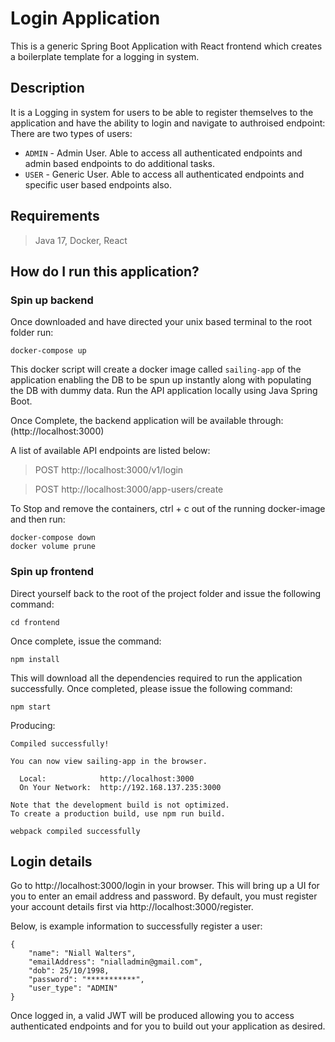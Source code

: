 # **Login Application**

This is a generic Spring Boot Application with React frontend which creates a boilerplate template for a logging in system.

## Description

It is a Logging in system for users to be able to register themselves to the application and have the ability to login and navigate to authroised endpoint:
There are two types of users:
* `ADMIN` - Admin User. Able to access all authenticated endpoints and admin based endpoints to do additional tasks.
* `USER` - Generic User. Able to access all authenticated endpoints and specific user based endpoints also.

## Requirements

>Java 17, Docker, React

## How do I run this application?

### Spin up backend

Once downloaded and have directed your unix based terminal to the root folder run:
```
docker-compose up
```
This docker script will create a docker image called `sailing-app` of the application enabling the DB to be spun up instantly along with populating the DB with dummy data. Run the API application locally using Java Spring Boot.

Once Complete, the backend application will be available through: (http://localhost:3000)

A list of available API endpoints are listed below:

> POST http://localhost:3000/v1/login

> POST http://localhost:3000/app-users/create

To Stop and remove the containers, ctrl + c out of the running docker-image and then run:
```
docker-compose down
docker volume prune
```

### Spin up frontend

Direct yourself back to the root of the project folder and issue the following command:
```
cd frontend
```
Once complete, issue the command:
```
npm install
```
This will download all the dependencies required to run the application successfully. Once completed, please issue the following command:
```
npm start
```

Producing:

```
Compiled successfully!

You can now view sailing-app in the browser.

  Local:            http://localhost:3000
  On Your Network:  http://192.168.137.235:3000

Note that the development build is not optimized.
To create a production build, use npm run build.

webpack compiled successfully
```

## Login details

Go to http://localhost:3000/login in your browser. This will bring up a UI for you to enter an email address and password. By default, you must register your account details first via http://localhost:3000/register.

Below, is example information to successfully register a user:

```
{
    "name": "Niall Walters",
    "emailAddress": "nialladmin@gmail.com",
    "dob": 25/10/1998,
    "password": "***********",
    "user_type": "ADMIN"
}
```

Once logged in, a valid JWT will be produced allowing you to access authenticated endpoints and for you to build out your application as desired.
